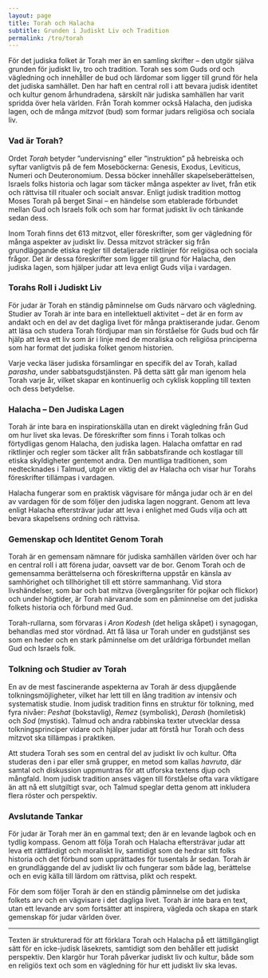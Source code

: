 ```yaml
---
layout: page
title: Torah och Halacha
subtitle: Grunden i Judiskt Liv och Tradition
permalink: /tro/torah
---
```


För det judiska folket är Torah mer än en samling skrifter – den utgör själva grunden för judiskt liv, tro och tradition. Torah ses som Guds ord och vägledning och innehåller de bud och lärdomar som ligger till grund för hela det judiska samhället. Den har haft en central roll i att bevara judisk identitet och kultur genom århundradena, särskilt när judiska samhällen har varit spridda över hela världen. Från Torah kommer också Halacha, den judiska lagen, och de många *mitzvot* (bud) som formar judars religiösa och sociala liv.

### Vad är Torah?

Ordet *Torah* betyder ”undervisning” eller ”instruktion” på hebreiska och syftar vanligtvis på de fem Moseböckerna: Genesis, Exodus, Leviticus, Numeri och Deuteronomium. Dessa böcker innehåller skapelseberättelsen, Israels folks historia och lagar som täcker många aspekter av livet, från etik och rättvisa till ritualer och socialt ansvar. Enligt judisk tradition mottog Moses Torah på berget Sinai – en händelse som etablerade förbundet mellan Gud och Israels folk och som har format judiskt liv och tänkande sedan dess.

Inom Torah finns det 613 mitzvot, eller föreskrifter, som ger vägledning för många aspekter av judiskt liv. Dessa mitzvot sträcker sig från grundläggande etiska regler till detaljerade riktlinjer för religiösa och sociala frågor. Det är dessa föreskrifter som ligger till grund för Halacha, den judiska lagen, som hjälper judar att leva enligt Guds vilja i vardagen.

### Torahs Roll i Judiskt Liv

För judar är Torah en ständig påminnelse om Guds närvaro och vägledning. Studier av Torah är inte bara en intellektuell aktivitet – det är en form av andakt och en del av det dagliga livet för många praktiserande judar. Genom att läsa och studera Torah fördjupar man sin förståelse för Guds bud och får hjälp att leva ett liv som är i linje med de moraliska och religiösa principerna som har format det judiska folket genom historien.

Varje vecka läser judiska församlingar en specifik del av Torah, kallad *parasha*, under sabbatsgudstjänsten. På detta sätt går man igenom hela Torah varje år, vilket skapar en kontinuerlig och cyklisk koppling till texten och dess betydelse.

### Halacha – Den Judiska Lagen

Torah är inte bara en inspirationskälla utan en direkt vägledning från Gud om hur livet ska levas. De föreskrifter som finns i Torah tolkas och förtydligas genom Halacha, den judiska lagen. Halacha omfattar en rad riktlinjer och regler som täcker allt från sabbatsfirande och kostlagar till etiska skyldigheter gentemot andra. Den muntliga traditionen, som nedtecknades i Talmud, utgör en viktig del av Halacha och visar hur Torahs föreskrifter tillämpas i vardagen.

Halacha fungerar som en praktisk vägvisare för många judar och är en del av vardagen för de som följer den judiska lagen noggrant. Genom att leva enligt Halacha eftersträvar judar att leva i enlighet med Guds vilja och att bevara skapelsens ordning och rättvisa.

### Gemenskap och Identitet Genom Torah

Torah är en gemensam nämnare för judiska samhällen världen över och har en central roll i att förena judar, oavsett var de bor. Genom Torah och de gemensamma berättelserna och föreskrifterna uppstår en känsla av samhörighet och tillhörighet till ett större sammanhang. Vid stora livshändelser, som bar och bat mitzva (övergångsriter för pojkar och flickor) och under högtider, är Torah närvarande som en påminnelse om det judiska folkets historia och förbund med Gud.

Torah-rullarna, som förvaras i *Aron Kodesh* (det heliga skåpet) i synagogan, behandlas med stor vördnad. Att få läsa ur Torah under en gudstjänst ses som en heder och en stark påminnelse om det uråldriga förbundet mellan Gud och Israels folk.

### Tolkning och Studier av Torah

En av de mest fascinerande aspekterna av Torah är dess djupgående tolkningsmöjligheter, vilket har lett till en lång tradition av intensiv och systematisk studie. Inom judisk tradition finns en struktur för tolkning, med fyra nivåer: *Peshat* (bokstavlig), *Remez* (symbolisk), *Derash* (homiletisk) och *Sod* (mystisk). Talmud och andra rabbinska texter utvecklar dessa tolkningsprinciper vidare och hjälper judar att förstå hur Torah och dess mitzvot ska tillämpas i praktiken.

Att studera Torah ses som en central del av judiskt liv och kultur. Ofta studeras den i par eller små grupper, en metod som kallas *havruta*, där samtal och diskussion uppmuntras för att utforska textens djup och mångfald. Inom judisk tradition anses vägen till förståelse ofta vara viktigare än att nå ett slutgiltigt svar, och Talmud speglar detta genom att inkludera flera röster och perspektiv.

### Avslutande Tankar

För judar är Torah mer än en gammal text; den är en levande lagbok och en tydlig kompass. Genom att följa Torah och Halacha eftersträvar judar att leva ett rättfärdigt och moraliskt liv, samtidigt som de hedrar sitt folks historia och det förbund som upprättades för tusentals år sedan. Torah är en grundläggande del av judiskt liv och fungerar som både lag, berättelse och en evig källa till lärdom om rättvisa, plikt och respekt.

För dem som följer Torah är den en ständig påminnelse om det judiska folkets arv och en vägvisare i det dagliga livet. Torah är inte bara en text, utan ett levande arv som fortsätter att inspirera, vägleda och skapa en stark gemenskap för judar världen över.

---

Texten är strukturerad för att förklara Torah och Halacha på ett lättillgängligt sätt för en icke-judisk läsekrets, samtidigt som den behåller ett judiskt perspektiv. Den klargör hur Torah påverkar judiskt liv och kultur, både som en religiös text och som en vägledning för hur ett judiskt liv ska levas.